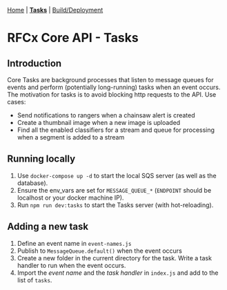 [Home](../README.md) | **[Tasks](README.md)** | [Build/Deployment](../build/README.md)

# RFCx Core API - Tasks

## Introduction

Core Tasks are background processes that listen to message queues for events and perform (potentially long-running) tasks when an event occurs. The motivation for tasks is to avoid blocking http requests to the API. Use cases:
- Send notifications to rangers when a chainsaw alert is created
- Create a thumbnail image when a new image is uploaded
- Find all the enabled classifiers for a stream and queue for processing when a segment is added to a stream

## Running locally

1. Use `docker-compose up -d` to start the local SQS server (as well as the database).
2. Ensure the env_vars are set for `MESSAGE_QUEUE_*` (`ENDPOINT` should be localhost or your docker machine IP).
3. Run `npm run dev:tasks` to start the Tasks server (with hot-reloading).

## Adding a new task

1. Define an event name in `event-names.js`
2. Publish to `MessageQueue.default()` when the event occurs
3. Create a new folder in the current directory for the task. Write a task handler to run when the event occurs.
4. Import the _event name_ and the _task handler_ in `index.js` and add to the list of `tasks`.

